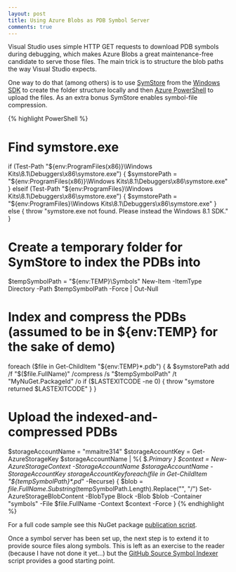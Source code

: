 ```yaml
---
layout: post
title: Using Azure Blobs as PDB Symbol Server
comments: true
---
```


Visual Studio uses simple HTTP GET requests to download PDB symbols during debugging, which makes Azure Blobs a great maintenance-free candidate to serve those files. The main trick is to structure the blob paths the way Visual Studio expects.

One way to do that (among others) is to use [SymStore](https://msdn.microsoft.com/en-us/library/windows/desktop/ms681417(v=vs.85).aspx) from the [Windows SDK](https://msdn.microsoft.com/en-US/windows/desktop/bg162891) to create the folder structure locally and then [Azure PowerShell](http://azure.microsoft.com/en-us/documentation/articles/powershell-install-configure/) to upload the files. As an extra bonus SymStore enables symbol-file compression.


{% highlight PowerShell %}
# Find symstore.exe
if (Test-Path "${env:ProgramFiles(x86)}\Windows Kits\8.1\Debuggers\x86\symstore.exe")
{
    $symstorePath = "${env:ProgramFiles(x86)}\Windows Kits\8.1\Debuggers\x86\symstore.exe"
}
elseif (Test-Path "${env:ProgramFiles}\Windows Kits\8.1\Debuggers\x86\symstore.exe")
{
    $symstorePath = "${env:ProgramFiles}\Windows Kits\8.1\Debuggers\x86\symstore.exe"
}
else
{
    throw "symstore.exe not found. Please instead the Windows 8.1 SDK."
}

# Create a temporary folder for SymStore to index the PDBs into
$tempSymbolPath = "${env:TEMP}\Symbols\"
New-Item -ItemType Directory -Path $tempSymbolPath -Force | Out-Null

# Index and compress the PDBs (assumed to be in ${env:TEMP} for the sake of demo)
foreach ($file in Get-ChildItem "${env:TEMP}\*.pdb")
{
    & $symstorePath add /f "$($file.FullName)" /compress /s "$tempSymbolPath" /t "MyNuGet.PackageId" /o
    if ($LASTEXITCODE -ne 0)
    {
        throw "symstore returned $LASTEXITCODE"
    }
}

# Upload the indexed-and-compressed PDBs
$storageAccountName = "mmaitre314"
$storageAccountKey = Get-AzureStorageKey $storageAccountName | %{ $_.Primary }
$context = New-AzureStorageContext -StorageAccountName $storageAccountName -StorageAccountKey $storageAccountKey
foreach ($file in Get-ChildItem "${tempSymbolPath}*.pd_" -Recurse)
{
    $blob = $file.FullName.Substring($tempSymbolPath.Length).Replace("\", "/")
    Set-AzureStorageBlobContent -BlobType Block -Blob $blob -Container "symbols" -File $file.FullName -Context $context -Force
}
{% endhighlight %}

For a full code sample see this NuGet package [publication script](https://github.com/mmaitre314/MediaReader/blob/master/MediaCaptureReader/Package/publish.ps1).

Once a symbol server has been set up, the next step is to extend it to provide source files along symbols. This is left as an exercise to the reader (because I have not done it yet...) but the [GitHub Source Symbol Indexer](http://hamishgraham.net/post/GitHub-Source-Symbol-Indexer.aspx) script provides a good starting point.

